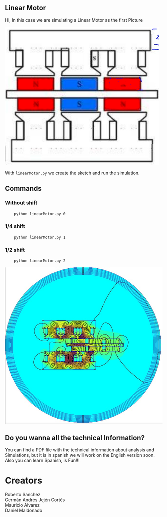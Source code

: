 ## Linear Motor

Hi, In this case we are simulating a Linear Motor as the first Picture

![Alt text](./Imagenes/ImagenBase.png "a title")

With ``linearMotor.py`` we create the sketch and run the simulation.


## Commands

### Without shift
```
    python linearMotor.py 0
```

### 1/4 shift
```
    python linearMotor.py 1
```

### 1/2 shift
```
    python linearMotor.py 2
```

![Alt text](./Imagenes/2_corrimiento.jpg "a title")


## Do you wanna all the technical Information?

You can find a PDF file with the technical information about analysis and Simulations, but it is in spanish we will work on the English version soon. Also you can learn Spanish, is Fun!!!

# Creators
Roberto Sanchez   
Germán Andrés Jején Cortés   
Mauricio Alvarez   
Daniel Maldonado   